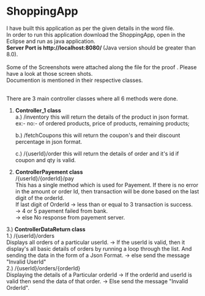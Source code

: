 # ShoppingApp
I have built this application as per the given details in the word file. <br>
In order to run this application download the ShoppingApp, open in the Eclipse and run as java application. <br> <b> Server Port is http://localhost:8080/ </b> (Java version should be greater than 8.0). <br><br>
Some of the Screenshots were attached along the file for the proof . Please have a look at those screen shots. <br>
Documention is mentioned in their respective classes. <br><br>

There are 3 main controller classes where all 6 methods were done. <br>
1. <b> Controller_1 class </b><br>
     a.) /inventory 
        this will return the details of the product in json format.
        ex:- no:- of ordered products,  price of products, remaining products;
       
     b.) /fetchCoupons
        this will return the coupon's and their discount percentage in json format.
        
     c.) /{userId}/order 
        this will return the details of order and it's id if coupon and qty is valid.

2. <b> ControllerPayement class </b><br>
     /{userId}/{orderId}/pay    
      This has a single method which is used for Payement. If there is no error in the amount or order Id, then transaction will be done based on the last digit of the orderId.
         <br> If last digit of OrderId -> less than or equal to 3      transaction is success. <br>
                                   -> 4 or 5   payement failed from bank.<br>
                                   -> else     No response from payement server. <br>

  3.) <b> ControllerDataReturn class </b><br>
           1.) /{userId}/orders   
                     Displays all orders of a particular userId.
                  -> If the userId is valid, then it display's all basic details of orders by running a loop through the list.
                      And sending the data in the form of a Json Format.
                  -> else send the message "Invalid UserId"  <br>
           2.) /{userId}/orders/{orderId}       
                  Displaying the details of a Particular orderId
               -> If the orderId and userId is valid then send the data of that order.
               -> Else send the message "Invalid OrderId".
  

